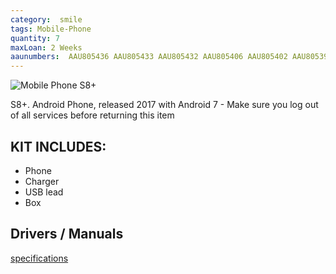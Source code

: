 ```yaml
---
category:  smile
tags: Mobile-Phone
quantity: 7
maxLoan: 2 Weeks
aaunumbers:  AAU805436 AAU805433 AAU805432 AAU805406 AAU805402 AAU805393 AAU805392
---
```

![Mobile Phone S8+](https://fdn2.gsmarena.com/vv/bigpic/samsung-galaxy-s8-plus-.jpg)

S8+. Android Phone, released 2017 with Android 7 - Make sure you log out of all services before returning this item
## KIT INCLUDES:
-  Phone 
-  Charger 
-  USB lead 
-  Box

## Drivers / Manuals
[specifications](https://www.gsmarena.com/samsung_galaxy_note8-8505.php)

[]()



